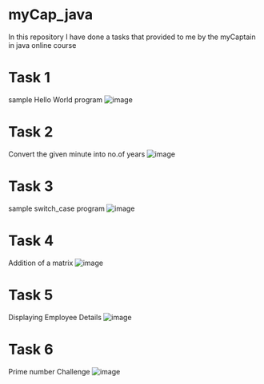 # myCap_java

In this repository I have done a tasks that provided to me by the myCaptain in java online course

# Task 1
sample Hello World program
![image](https://user-images.githubusercontent.com/52662298/113807934-a255b280-9782-11eb-96d0-5ae7aec31d9b.png)


# Task 2
Convert the given minute into no.of years
![image](https://user-images.githubusercontent.com/52662298/113807873-7d613f80-9782-11eb-86dc-c8fa323ffb3a.png)

# Task 3
sample switch_case program
![image](https://user-images.githubusercontent.com/52662298/113827470-f5d6f900-97a0-11eb-8ffa-b004fb2ef898.png)

# Task 4
Addition of a matrix
![image](https://user-images.githubusercontent.com/52662298/114006006-b3371e80-987d-11eb-8a70-f0a48b1db6d7.png)

# Task 5
Displaying Employee Details 
![image](https://user-images.githubusercontent.com/52662298/114015063-ef22b180-9886-11eb-8c2e-199378eb774c.png)

# Task 6
Prime number Challenge
![image](https://user-images.githubusercontent.com/52662298/114121717-7a925600-990c-11eb-9c67-b0a9f50e658c.png)
